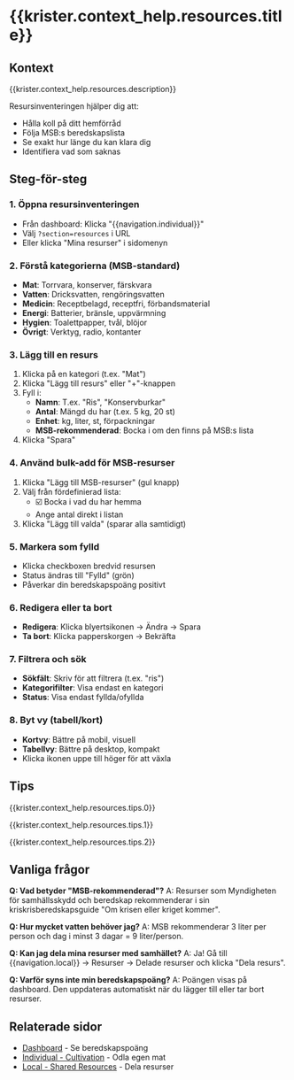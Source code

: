 # {{krister.context_help.resources.title}}

## Kontext

{{krister.context_help.resources.description}}

Resursinventeringen hjälper dig att:
- Hålla koll på ditt hemförråd
- Följa MSB:s beredskapslista
- Se exakt hur länge du kan klara dig
- Identifiera vad som saknas

## Steg-för-steg

### 1. Öppna resursinventeringen
- Från dashboard: Klicka "{{navigation.individual}}"
- Välj `?section=resources` i URL
- Eller klicka "Mina resurser" i sidomenyn

### 2. Förstå kategorierna (MSB-standard)
- **Mat**: Torrvara, konserver, färskvara
- **Vatten**: Dricksvatten, rengöringsvatten
- **Medicin**: Receptbelagd, receptfri, förbandsmaterial
- **Energi**: Batterier, bränsle, uppvärmning
- **Hygien**: Toalettpapper, tvål, blöjor
- **Övrigt**: Verktyg, radio, kontanter

### 3. Lägg till en resurs
1. Klicka på en kategori (t.ex. "Mat")
2. Klicka "Lägg till resurs" eller "+"-knappen
3. Fyll i:
   - **Namn**: T.ex. "Ris", "Konservburkar"
   - **Antal**: Mängd du har (t.ex. 5 kg, 20 st)
   - **Enhet**: kg, liter, st, förpackningar
   - **MSB-rekommenderad**: Bocka i om den finns på MSB:s lista
4. Klicka "Spara"

### 4. Använd bulk-add för MSB-resurser
1. Klicka "Lägg till MSB-resurser" (gul knapp)
2. Välj från fördefinierad lista:
   - ☑️ Bocka i vad du har hemma
   - Ange antal direkt i listan
3. Klicka "Lägg till valda" (sparar alla samtidigt)

### 5. Markera som fylld
- Klicka checkboxen bredvid resursen
- Status ändras till "Fylld" (grön)
- Påverkar din beredskapspoäng positivt

### 6. Redigera eller ta bort
- **Redigera**: Klicka blyertsikonen → Ändra → Spara
- **Ta bort**: Klicka papperskorgen → Bekräfta

### 7. Filtrera och sök
- **Sökfält**: Skriv för att filtrera (t.ex. "ris")
- **Kategorifilter**: Visa endast en kategori
- **Status**: Visa endast fyllda/ofyllda

### 8. Byt vy (tabell/kort)
- **Kortvy**: Bättre på mobil, visuell
- **Tabellvy**: Bättre på desktop, kompakt
- Klicka ikonen uppe till höger för att växla

## Tips

{{krister.context_help.resources.tips.0}}

{{krister.context_help.resources.tips.1}}

{{krister.context_help.resources.tips.2}}

## Vanliga frågor

**Q: Vad betyder "MSB-rekommenderad"?**
A: Resurser som Myndigheten för samhällsskydd och beredskap rekommenderar i sin kriskrisberedskapsguide "Om krisen eller kriget kommer".

**Q: Hur mycket vatten behöver jag?**
A: MSB rekommenderar 3 liter per person och dag i minst 3 dagar = 9 liter/person.

**Q: Kan jag dela mina resurser med samhället?**
A: Ja! Gå till {{navigation.local}} → Resurser → Delade resurser och klicka "Dela resurs".

**Q: Varför syns inte min beredskapspoäng?**
A: Poängen visas på dashboard. Den uppdateras automatiskt när du lägger till eller tar bort resurser.

## Relaterade sidor
- [Dashboard](/help/dashboard.md) - Se beredskapspoäng
- [Individual - Cultivation](/help/individual/cultivation.md) - Odla egen mat
- [Local - Shared Resources](/help/local/resources-shared.md) - Dela resurser
